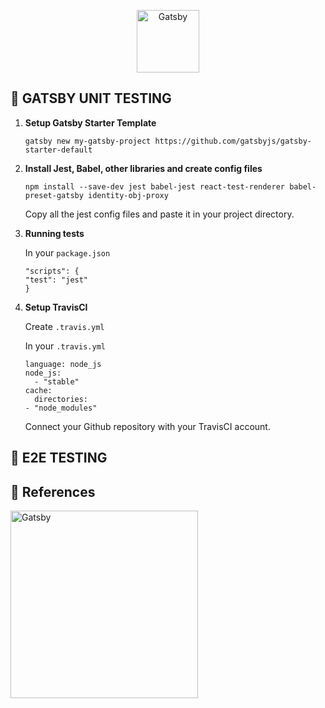 <p align="center">
  <a href="https://travis-ci.com/">
    <img alt="Gatsby" src="https://travis-ci.org/images/logos/TravisCI-Mascot-1.png" width="100" />
  </a>
</p>

## 🚀 GATSBY UNIT TESTING

1.  **Setup Gatsby Starter Template**

    `gatsby new my-gatsby-project https://github.com/gatsbyjs/gatsby-starter-default`

2.  **Install Jest, Babel, other libraries and create config files**

    `npm install --save-dev jest babel-jest react-test-renderer babel-preset-gatsby identity-obj-proxy`

    Copy all the jest config files and paste it in your project directory.

3.  **Running tests**

    In your `package.json`

    ```
    "scripts": {
    "test": "jest"
    }
    ```

4.  **Setup TravisCI**

    Create `.travis.yml`

    In your `.travis.yml`

    ```
    language: node_js
    node_js: 
      - "stable"
    cache:
      directories:
    - "node_modules"
    ```

    Connect your Github repository with your TravisCI account.

## 🚀 E2E TESTING


## 🎯 References

 <img alt="Gatsby" src="http://alonedreamer.com/jimmymedia/images/travis.png" width="300"/>